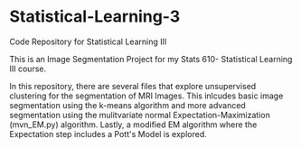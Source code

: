 # Statistical-Learning-3
Code Repository for Statistical Learning III

This is an Image Segmentation Project for my Stats 610- Statistical Learning III course. 

In this repository, there are several files that explore unsupervised clustering for the segmentation of MRI Images. This inlcudes basic image segmentation using the k-means algorithm and more advanced segmentation using the mulitvariate normal Expectation-Maximization (mvn_EM.py) algorithm. Lastly, a modified EM algorithm where the Expectation step includes a Pott's Model is explored.



